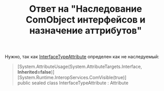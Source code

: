 ﻿---
title: "Ответ на \"Наследование ComObject интерфейсов и назначение аттрибутов\""
se.owner.user_id: 240512
se.owner.display_name: "MSDN.WhiteKnight"
se.owner.link: "https://ru.stackoverflow.com/users/240512/msdn-whiteknight"
se.answer_id: 911525
se.question_id: 911112
se.post_type: answer
se.score: 1
se.is_accepted: False
---
<p>Нужно, так как <a href="https://docs.microsoft.com/ru-ru/dotnet/api/system.runtime.interopservices.interfacetypeattribute?view=netframework-4.7.2" rel="nofollow noreferrer">InterfaceTypeAttribute</a> определен как не наследуемый:</p>

<blockquote>
  <p>[System.AttributeUsage(System.AttributeTargets.Interface, <strong>Inherited=false</strong>)]<br>
  [System.Runtime.InteropServices.ComVisible(true)]<br>
  public sealed class InterfaceTypeAttribute : Attribute  </p>
</blockquote>
